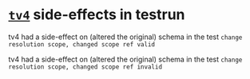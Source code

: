 # [`tv4`](https://github.com/geraintluff/tv4) side-effects in testrun

tv4 had a side-effect on (altered the original) schema in the test `change resolution scope, changed scope ref valid`

tv4 had a side-effect on (altered the original) schema in the test `change resolution scope, changed scope ref invalid`
